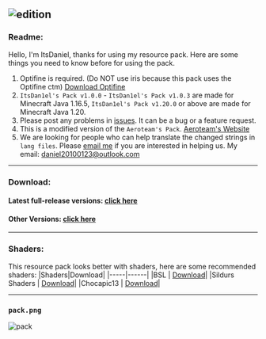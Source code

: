 ![edition](https://github.com/ItsDan1el/ItsDan1el_Pack/assets/111002559/013f068c-a817-455a-89e7-8913eed6862a)
---------------------------------------------------------------------------------------
### Readme:

Hello, I'm ItsDaniel, thanks for using my resource pack. Here are some things you need to know before for using the pack.

1. Optifine is required. (Do NOT use iris because this pack uses the Optifine ctm) [Download Optifine](https://optifine.net/downloads)
2. `ItsDan1el's Pack v1.0.0` - `ItsDan1el's Pack v1.0.3` are made for Minecraft Java 1.16.5, `ItsDan1el's Pack v1.20.0` or above are made for Minecraft Java 1.20.
3. Please post any problems in [issues](https://github.com/ItsDan1el/ItsDan1el_Pack/issues). It can be a bug or a feature request.
4. This is a modified version of the `Aeroteam's Pack`. [Aeroteam's Website](aeroteam.org)
5. We are looking for people who can help translate the changed strings in `lang files`. Please [email me](mailto:daniel20100123@outlook.com) if you are interested in helping us. My email: daniel20100123@outlook.com

--------------------------------------------------------------------------------------  
### Download:

#### Latest full-release versions: [click here](https://github.com/ItsDan1el/ItsDan1el_Pack/releases/tag/v1.0.2)
#### Other Versions: [click here](https://itsdan1el.github.io/pack/all/)

--------------------------------------------------------------------------------------  
### Shaders:

This resource pack looks better with shaders, here are some recommended shaders:
|Shaders|Download|
|-----|------|
|BSL | [Download](https://www.bslshaders.com/download/)|
|Sildurs Shaders | [Download](https://sildurs-shaders.github.io/)|
|Chocapic13 | [Download](https://www.curseforge.com/minecraft/customization/chocapic13-shaders)|

---
### `pack.png`
![pack](https://github.com/ItsDan1el/ItsDan1el_Pack/assets/111002559/03d6f769-539f-4150-ba19-171c7e545c9f)

